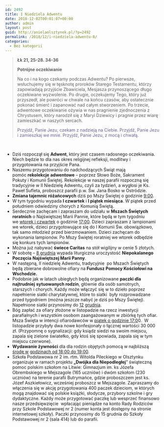 ```yaml
---
id: 2492
title: I Niedziela Adwentu
date: 2018-12-02T00:01:07+00:00
author: admin
layout: post
guid: http://anielaolsztynek.pl/?p=2492
permalink: /2018/12/i-niedziela-adwentu-8/
categories:
  - Bez kategorii
---
```

> **Łk 21, 25-28. 34-36**
> 
> **Potrójne oczekiwanie**
> 
> Na co i na kogo czekamy podczas Adwentu? Po pierwsze, wsłuchujemy się w tęsknotę proroków Starego Testamentu, którzy zapowiadają przyjście Zbawiciela, Mesjasza przynoszącego długo oczekiwane wyzwolenie. Po drugie, oczekujemy Tego, który już przyszedł, ale powróci w chwale na końcu czasów, aby ostatecznie pokonać śmierć i zapanować nad całym stworzeniem. Po trzecie, adwentowe oczekiwanie ożywia w nas pragnienie zjednoczenia z Chrystusem, który narodził się z Maryi Dziewicy i pragnie przez wiarę zamieszkać w naszych sercach.
> 
> <span style="color: #666699;">Przyjdź, Panie Jezu, czekam z nadzieją na Ciebie. Przyjdź, Panie Jezu i zamieszkaj we mnie. Przyjdź, Panie Jezu, z mocą i chwałą.</span>

&nbsp;

  * Dziś rozpoczął się **Adwent**, który jest czasem radosnego oczekiwania. Niech będzie to dla nas okres religijnej refleksji, modlitwy i przygotowania na przyjście Pana.
  * Naszemu przygotowaniu do nadchodzących Świąt mają pomóc **rekolekcje** **adwentowe** – poprzez Słowo Boże, Sakrament Pokuty i Komunii Świętej. Rekolekcje w naszej parafii rozpoczną się tradycyjnie w II Niedzielę Adwentu, czyli za tydzień, a wygłosi je Ks. Paweł Sufleta, proboszcz parafii p.w. Św. Jana Bosko w Ostródzie.
  * **Zmiana tajemnic różańcowych** dziś po Mszy Świętej o godzinie <span style="text-decoration: underline;">9:00</span>.
  * W tym tygodniu wypada **I czwartek** i **I piątek miesiąca**. W piątek przed południem odwiedziny chorych z Komunią Świętą.
  * Serdecznie zachęcam i zapraszam do udziału w **Mszach Świętych roratnich** o Najświętszej Marii Pannie, które będą w tym tygodniu we <span style="text-decoration: underline;">wtorek i czwartek</span> o godzinie <span style="text-decoration: underline;">17:00</span>. Dzieci zapraszam z lampionami we wtorek, dzieci przygotowujące się do I Komunii Św. obowiązkowo, tak samo młodzież przed bierzmowaniem. Dzieci zachęcam do wykonania lampionów. Po Mszy Świętej roratniej we wtorek odbędzie się konkurs tych lampionów.
  * Można już nabywać **świece Caritas** na stół wigilijny w cenie 5 złotych.
  * W sobotę – <span style="text-decoration: underline;">8 grudnia</span> wypada liturgiczna uroczystość **Niepokalanego Poczęcia** **Najświętszej Marii Panny**.
  * W następną, II niedzielę Adwentu, tradycyjnie  po Mszach Świętych będą zbierane dobrowolne ofiary na **Fundusz Pomocy Kościołowi na Wschodzie.**
  * Podobnie jak w latach ubiegłych będą organizowane **paczki dla najtrudniej** **sytuowanych rodzin**, głównie dla osób samotnych, starszych i chorych. Każdy może włączyć się w to dzieło poprzez napełnienie siatki charytatywnej, które to siatki  były rozprowadzane przed tygodniem (można jeszcze nabyć je dziś po Mszy Świętej). Napełnione siatki przynosimy do <span style="text-decoration: underline;">12</span> <span style="text-decoration: underline;">grudnia</span>.
  * Bóg zapłać za ofiary złożone w listopadzie na rzecz inwestycji parafialnych i wszystkim osobom zaangażowanym w zbiórkę tych ofiar. Msza Święta w intencji ofiarodawców w <span style="text-decoration: underline;">piątek o godzinie 17:0</span>0.  W listopadzie przybyły dwa nowe konfesjonały o łącznej wartości 30 000 zł. (Przypomnę o sygnalizacji: gdy ksiądz siedzi na swoim miejscu, zapala się zielone światełko, gdy ktoś się spowiada, zapala się w tym miejscu czerwone).
  * **Wydawanie żywności** dla dla rodzin objętych pomocą w najbliższą <span style="text-decoration: underline;">środę w</span> <span style="text-decoration: underline;">godzinach od 18:00 do 19:00</span>.
  * Szkoła Podstawowa nr 2 im. rtm. Witolda Pileckiego w Olsztynku organizuje w ramach projektu **&#8222;Dwójka dla Niepodległej**&#8221; świąteczną pomoc polskim szkołom na Litwie: Gimnazjum im. ks Józefa Obrembskiego w Mejszagole (165 uczniów) i dwóm szkołom (230 uczniów) na terenie parafii Butrymańce, gdzie proboszczem jest ks. Józef Aszkiełowicz, wcześniej proboszcz w Mejszagole. Zapraszamy do włączenia się w akcję przygotowania 400 paczek dzieciom, w których mogą znajdować się polskie książki, słodycze, przybory szkolne i gry dydaktyczne. Każdy może przygotować paczkę lub wesprzeć finansowo nasze przedsięwzięcie  wpłacając pieniądze na konto Rady Rodziców przy Szkole Podstawowej nr 2 (numer konta jest dostępny na stronie internetowej szkoły). Paczki przynosimy do 15 grudnia do Szkoły Podstawowej nr 2 (sala 414) lub do parafii.